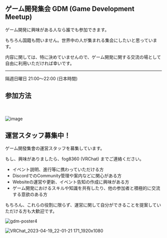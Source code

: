 ## ゲーム開発集会 GDM (Game Development Meetup)

ゲーム開発に興味がある人なら誰でも参加できます。

もちろん国籍も問いません。世界中の人が集まれる集会にしたいと思っています。

内容に関しては、特に決めていませんので、ゲーム開発に関する交流の場として自由に利用いただければ幸いです。

---

隔週日曜日 21:00～22:00 (日本時間)


## 参加方法
　
<MyButton url="https://discord.gg/Mes3nP3mZt" title="Discordに参加"/>　<MyButton url="https://vrch.at/8z3kc7m7" title="VRChatに参加"/>

![image](https://github.com/metaverse-gdm/.github/assets/38463346/ea82477e-7ac4-4d16-9404-d3fa0f5693b1)

## 運営スタッフ募集中！
ゲーム開發集會の運営スタッフを募集しています。

もし、興味がありましたら、fog8360 (VRChat) までご連絡ください。

- イベント説明、進行等に携わっていただける方
- DiscordでのCommunity管理や案内などに関心がある方
- Websiteの運営や更新、イベント告知の作成に興味がある方
- ゲーム開発におけるスキルや知識を共有したり、他の参加者と積極的に交流する意欲のある方

もちろん、これらの役割に限らず、運営に関して自分ができることを提案していただける方も大歓迎です。

![gdm-poster4](https://github.com/metaverse-gdm/.github/assets/38463346/51f8e9cd-a405-4246-bbb2-d0ce97d55149)

<!-- ![gdm-poster4](https://github.com/metaverse-gdm/.github/assets/38463346/ed18511a-125f-48ac-8802-4d2256485428) -->


<!-- ![image](https://github.com/metaverse-gdm/.github/assets/38463346/9ffcf164-4d78-413c-975f-ef68294730c0) -->

![VRChat_2023-04-19_22-01-21 171_1920x1080](https://github.com/metaverse-gdm/.github/assets/38463346/0d228ea7-9828-4303-9fed-eccfd77e3d79)


